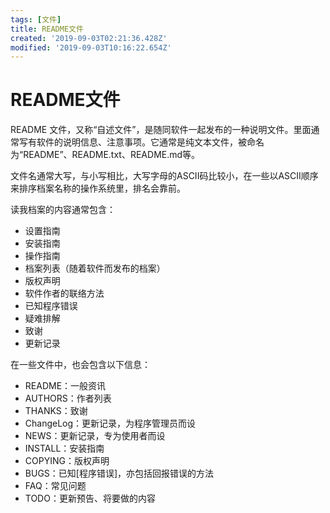 ```yaml
---
tags: [文件]
title: README文件
created: '2019-09-03T02:21:36.428Z'
modified: '2019-09-03T10:16:22.654Z'
---
```


# README文件

README 文件，又称“自述文件”，是随同软件一起发布的一种说明文件。里面通常写有软件的说明信息、注意事项。它通常是纯文本文件，被命名为“README”、README.txt、README.md等。

文件名通常大写，与小写相比，大写字母的ASCII码比较小，在一些以ASCII顺序来排序档案名称的操作系统里，排名会靠前。

读我档案的内容通常包含：

*   设置指南
*   安装指南
*   操作指南
*   档案列表（随着软件而发布的档案）
*   版权声明
*   软件作者的联络方法
*   已知程序错误
*   疑难排解
*   致谢
*   更新记录

在一些文件中，也会包含以下信息：

*   README：一般资讯
*   AUTHORS：作者列表
*   THANKS：致谢
*   ChangeLog：更新记录，为程序管理员而设
*   NEWS：更新记录，专为使用者而设
*   INSTALL：安装指南
*   COPYING：版权声明
*   BUGS：已知[程序错误]，亦包括回报错误的方法
*   FAQ：常见问题
*   TODO：更新预告、将要做的内容

